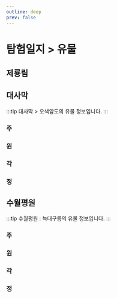 ```yaml
---
outline: deep
prev: false
---
```

<script setup lang="ts">
import ExpeditionArtifact from '../components/ExpeditionArtifact.vue';
</script>

# 탐험일지 > 유물

## 제룡림

## 대사막

:::tip
대사막 > 오색암도의 유물 정보입니다.
:::

### 주

<ExpeditionArtifact
  region="대사막"
  zone="오색암도"
  name="주"
  :count="9"
/>

### 원

<ExpeditionArtifact
  region="대사막"
  zone="오색암도"
  name="원"
  :count="9"
/>

### 각

<ExpeditionArtifact
  region="대사막"
  zone="오색암도"
  name="각"
  :count="3"
/>

### 정

<ExpeditionArtifact
  region="대사막"
  zone="오색암도"
  name="정"
  :count="7"
/>

## 수월평원

:::tip
수월평원 : 늑대구릉의 유물 정보입니다.
:::

### 주

<ExpeditionArtifact
  region="수월평원"
  zone="늑대구릉"
  name="주"
  :count="8"
/>

### 원

<ExpeditionArtifact
  region="수월평원"
  zone="늑대구릉"
  name="원"
  :count="9"
/>

### 각

<ExpeditionArtifact
  region="수월평원"
  zone="늑대구릉"
  name="각"
  :count="6"
/>

### 정

<ExpeditionArtifact
  region="수월평원"
  zone="늑대구릉"
  name="정"
  :count="6"
/>